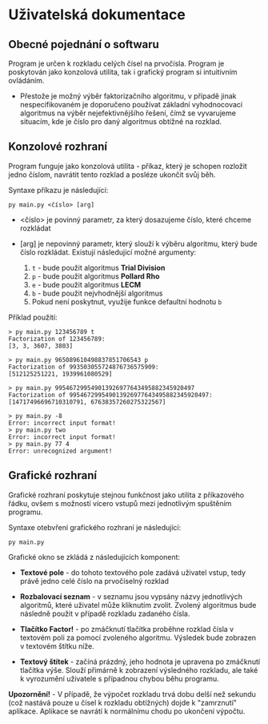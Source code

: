 # Uživatelská dokumentace

## Obecné pojednání o softwaru

Program je určen k rozkladu celých čísel na prvočísla. Program je poskytován jako konzolová utilita, tak i grafický program si intuitivním ovládáním.

- Přestože je možný výběr faktorizačního algoritmu, v případě jinak nespecifikovaném je doporučeno používat základní vyhodnocovací algoritmus na výběr nejefektivnějšího řešení, čímž se vyvarujeme situacím, kde je číslo pro daný algoritmus obtížné na rozklad.

## Konzolové rozhraní

Program funguje jako konzolová utilita - příkaz, který je schopen rozložit jedno číslom, navrátit tento rozklad a posléze ukončit svůj běh.

Syntaxe příkazu je následující:

`py main.py <číslo> [arg]`

- <číslo> je povinný parametr, za který dosazujeme číslo, které chceme rozkládat

- [arg] je nepovinný parametr, který slouží k výběru algoritmu, který bude číslo rozkládat. Existují následujicí možné argumenty:
    1. `t` - bude použit algoritmus **Trial Division**
    2. `p` - bude použit algoritmus **Pollard Rho**
    3. `e` - bude použit algoritmus **LECM**
    4. `b` - bude použit nejvhodnější algoritmus
    5. Pokud není poskytnut, využije funkce defaultní hodnotu `b`

Příklad použití:
```
> py main.py 123456789 t
Factorization of 123456789: 
[3, 3, 3607, 3803]
```
```
> py main.py 965089610498837851706543 p
Factorization of 993503055724876736575909: 
[512125251221, 1939961080529]
```
```
> py main.py 995467299549013926977643495882345920497
Factorization of 995467299549013926977643495882345920497: 
[14717496696710310791, 67638357260275322567]
```
```
> py main.py -8                                     
Error: incorrect input format!
> py main.py two
Error: incorrect input format!
> py main.py 77 4
Error: unrecognized argument!
```


## Grafické rozhraní

Grafické rozhraní poskytuje stejnou funkčnost jako utilita z příkazového řádku, ovšem s možností vícero vstupů mezi jednotlivým spuštěním programu.

Syntaxe otebvření grafického rozhraní je následující:

`py main.py`

Grafické okno se zkládá z následujících komponent:

- **Textové pole** - do tohoto textového pole zadává uživatel vstup, tedy právě jedno celé číslo na prvočíselný rozklad

- **Rozbalovací seznam** - v seznamu jsou vypsány názvy jednotlivých algoritmů, které uživatel může kliknutím zvolit. Zvolený algoritmus bude následně použit v případě rozkladu zadaného čísla.

- **Tlačítko Factor!** - po zmáčknutí tlačítka proběhne rozklad čísla v textovém poli za pomocí zvoleného algoritmu. Výsledek bude zobrazen v textovém štítku níže.

- **Textový štítek** - začíná prázdný, jeho hodnota je upravena po zmáčknutí tlačítka výše. Slouží přimárně k zobrazení výsledného rozkladu, ale také k vyrozumění uživatele s případnou chybou běhu programu.


**Upozornění!** - V případě, že výpočet rozkladu trvá dobu delší než sekundu (což nastává pouze u čísel k rozkladu obtížných) dojde k "zamrznutí" aplikace. Aplikace se navrátí k normálnímu chodu po ukončení výpočtu.